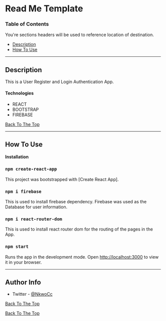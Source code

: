 # Read Me Template

### Table of Contents

You're sections headers will be used to reference location of destination.

- [Description](#description)
- [How To Use](#how-to-use)

---

## Description

This is a User Register and Login Authentication App.

#### Technologies

- REACT
- BOOTSTRAP
- FIREBASE

[Back To The Top](#read-me-template)

---

## How To Use

#### Installation

### `npm create-react-app`

This project was bootstrapped with [Create React App].

### `npm i firebase`

This is used to install firebase dependency. Firebase was used as the Database for user information.

### `npm i react-router-dom`

This is used to install react router dom for the routing of the pages in the App.

### `npm start`

Runs the app in the development mode.
Open [http://localhost:3000](http://localhost:3000) to view it in your browser.

---

## Author Info

- Twitter - [@NkwoCc](https://twitter.com/nkwocc)

[Back To The Top](#read-me-template)

[Back To The Top](#read-me-template)
